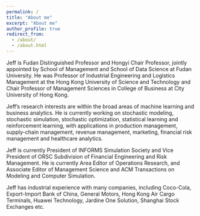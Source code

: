 ```yaml
---
permalink: /
title: "About me"
excerpt: "About me"
author_profile: true
redirect_from:
  - /about/
  - /about.html
---
```


Jeff is Fudan Distinguished Professor and Hongyi Chair Professor, jointly appointed by School of Management and School of Data Science at Fudan University. He was Professor of Industrial Engineering and Logistics Management at the Hong Kong University of Science and Technology and Chair Professor of Management Sciences in College of Business at City University of Hong Kong.

Jeff’s research interests are within the broad areas of machine learning and business analytics. He is currently working on stochastic modeling, stochastic simulation, stochastic optimization, statistical learning and reinforcement learning, with applications in production management, supply-chain management, revenue management, marketing, financial risk management and healthcare analytics.

Jeff is currently President of INFORMS Simulation Society and Vice President of ORSC Subdivision of Financial Engineering and Risk Management. He is currently Area Editor of Operations Research, and Associate Editor of Management Science and ACM Transactions on Modeling and Computer Simulation.

Jeff has industrial experience with many companies, including Coco-Cola, Export-Import Bank of China, General Motors, Hong Kong Air Cargo Terminals, Huawei Technology, Jardine One Solution, Shanghai Stock Exchanges etc.
